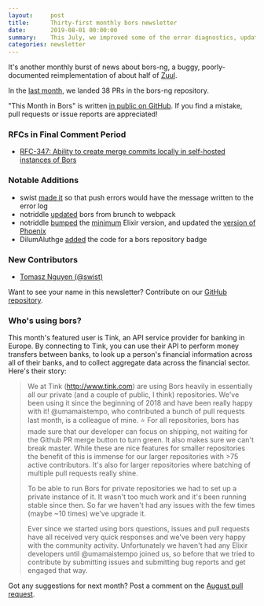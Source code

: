 ```yaml
---
layout:     post
title:      Thirty-first monthly bors newsletter
date:       2019-08-01 00:00:00
summary:    This July, we improved some of the error diagnostics, updated all the dependencies, and added a repo badge to the Settings area.
categories: newsletter
---
```


It's another monthly burst of news about bors-ng, a buggy, poorly-documented reimplementation of about half of [Zuul](https://zuul-ci.org/docs/zuul/).

In the [last month](https://github.com/bors-ng/bors-ng/pulls?utf8=%E2%9C%93&q=is%3Apr%20is%3Amerged%20closed%3A2019-07-01..2019-07-31),
we landed 38 PRs in the bors-ng repository.

"This Month in Bors" is written [in public on GitHub][GitHub for TMiB].
If you find a mistake, pull requests or issue reports are appreciated!

[GitHub for TMiB]: https://github.com/bors-ng/bors-ng.github.io


### RFCs in Final Comment Period

* [RFC-347: Ability to create merge commits locally in self-hosted instances of Bors](https://forum.bors.tech/t/ability-to-create-merge-commits-locally-in-self-hosted-instances-of-bors/347)


### Notable Additions

* swist [made it](https://github.com/bors-ng/bors-ng/pull/700) so that push errors would have the message written to the error log
* notriddle [updated](https://github.com/bors-ng/bors-ng/pull/687) bors from brunch to webpack
* notriddle [bumped](https://github.com/bors-ng/bors-ng/pull/683) the [minimum](https://github.com/bors-ng/bors-ng/pull/645) Elixir version, and updated the [version of Phoenix](https://github.com/bors-ng/bors-ng/pull/668)
* DilumAluthge [added](https://github.com/bors-ng/bors-ng/pull/676) the code for a bors repository badge


### New Contributors

* [Tomasz Nguyen (@swist)](https://github.com/swist)

Want to see your name in this newsletter? Contribute on our [GitHub repository](https://github.com/bors-ng/bors-ng).


### Who's using bors?

This month's featured user is Tink, an API service provider for banking in Europe. By connecting to Tink, you can use their API to perform money transfers between banks, to look up a person's financial information across all of their banks, and to collect aggregate data across the financial sector. Here's their story:

> We at Tink (http://www.tink.com) are using Bors heavily in essentially all our private (and a couple of public, I think) repositories. We've been using it since the beginning of 2018 and have been really happy with it! @umamaistempo, who contributed a bunch of pull requests last month, is a colleague of mine. ⭐️ For all repositories, bors has made sure that our developer can focus on shipping, not waiting for the Github PR merge button to turn green. It also makes sure we can't break master. While these are nice features for smaller repositories the benefit of this is immense for our larger repositories with >75 active contributors. It's also for larger repositories where batching of multiple pull requests really shine.
>
> To be able to run Bors for private repositories we had to set up a private instance of it. It wasn't too much work and it's been running stable since then. So far we haven't had any issues with the few times (maybe ~10 times) we've upgrade it.
>
> Ever since we started using bors questions, issues and pull requests have all received very quick responses and we've been very happy with the community activity. Unfortunately we haven't had any Elixir developers until @umamaistempo joined us, so before that we tried to contribute by submitting issues and submitting bug reports and get engaged that way.

Got any suggestions for next month?
Post a comment on the [August pull request](https://github.com/bors-ng/bors-ng.github.io/pull/82).
